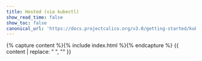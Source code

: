 ```yaml
---
title: Hosted (via kubectl)
show_read_time: false
show_toc: false
canonical_url: 'https://docs.projectcalico.org/v3.0/getting-started/kubernetes/installation/hosted/index'
---
```

{% capture content %}{% include index.html %}{% endcapture %}
{{ content | replace: "    ", "" }}